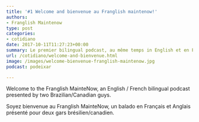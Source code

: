 ```yaml
---
title: '#1 Welcome and bienvenue au Franglish maintenow!'
authors:
- Franglish Maintenow
type: post
categories:
- cotidiano
date: 2017-10-11T11:27:23+00:00
summary: Le premier bilingual podcast, au même temps in English et en Français, fait pour two Brazilian guys. Come and profitez-en MainteNOW!
url: /cotidiano/welcome-and-bienvenue.html
image: /images/welcome-bienvenue-franglish-maintenow.jpg
podcast: podeixar

---
```

Welcome to the Franglish MainteNow, an English / French bilingual podcast presented by two Brazilian/Canadian guys.

Soyez bienvenue au Franglish MainteNow, un balado en Français et Anglais présenté pour deux gars brésilien/canadien.